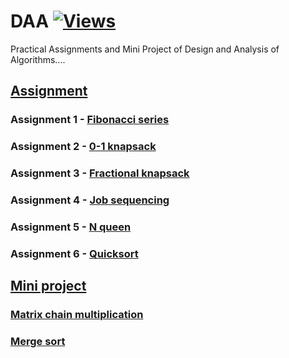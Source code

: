 # DAA [![Views](https://hits.seeyoufarm.com/api/count/incr/badge.svg?url=https%3A%2F%2Fgithub.com%2Fprashantjagtap2909%2FDAA&count_bg=%2379C83D&title_bg=%23555555&icon=&icon_color=%23E7E7E7&title=Views&edge_flat=false)](https://hits.seeyoufarm.com)

Practical Assignments and Mini Project of Design and Analysis of Algorithms....

## [Assignment]()

### Assignment 1 - [Fibonacci series](https://github.com/prashantjagtap2909/DAA/blob/main/Assignments/Fibonacci%20number.cpp)
### Assignment 2 - [0-1 knapsack](https://github.com/prashantjagtap2909/DAA/blob/main/Assignments/0-1%20knapsack.cpp)
### Assignment 3 - [Fractional knapsack](https://github.com/prashantjagtap2909/DAA/blob/main/Assignments/Fractional%20knapsack.cpp)
### Assignment 4 - [Job sequencing](https://github.com/prashantjagtap2909/DAA/blob/main/Assignments/Job%20sequencing.cpp)
### Assignment 5 - [N queen](https://github.com/prashantjagtap2909/DAA/blob/main/Assignments/N%20Queen.cpp)
### Assignment 6 - [Quicksort](https://github.com/prashantjagtap2909/DAA/blob/main/Assignments/QuickSort.cpp)


## [Mini project]()
### [Matrix chain multiplication](https://github.com/prashantjagtap2909/DAA/blob/main/MiniProject/Matrix%20Multiplication.cpp)
### [Merge sort]()
